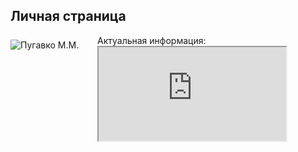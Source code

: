 <html>
 <head>
  <meta charset="utf-8">
  <title>Обтекание</title>
  <style>
   .leftimg {
    float:left; /* Выравнивание по левому краю */
    margin: 7px 7px 7px 0; /* Отступы вокруг картинки */
   }
   .rightimg  {
    float: right; /* Выравнивание по правому краю  */ 
    margin: 7px 0 7px 7px; /* Отступы вокруг картинки */
   }
  </style>
 </head>
 <body>
  <h2>Личная страница</h2>
  <p><img src="__media/my_photo.jpg" alt="Пугавко М.М." width="132" height="194" class="leftimg">
Актуальная информация:


<iframe src="https://github.com/Pugavkomm/Pugavkomm-github-stats/blob/master/generated/languages.svg">
<img
  src="https://github.com/Pugavkomm/Pugavkomm-github-stats/blob/master/generated/languages.svg"
  alt="За стеклом">

![image](https://github.com/Pugavkomm/Pugavkomm-github-stats/blob/master/generated/overview.svg)


</html>